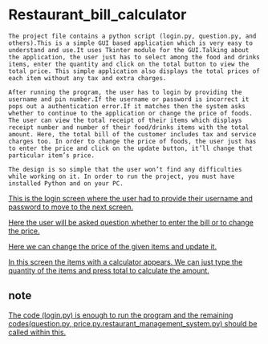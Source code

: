 # Restaurant_bill_calculator

```
The project file contains a python script (login.py, question.py, and others).This is a simple GUI based application which is very easy to understand and use.It uses Tkinter module for the GUI.Talking about the application, the user just has to select among the food and drinks items, enter the quantity and click on the total button to view the total price. This simple application also displays the total prices of each item without any tax and extra charges.

After running the program, the user has to login by providing the username and pin number.If the username or password is incorrect it pops out a authentication error.If it matches then the system asks whether to continue to the application or change the price of foods. The user can view the total receipt of their items which displays receipt number and number of their food/drinks items with the total amount. Here, the total bill of the customer includes tax and service charges too. In order to change the price of foods, the user just has to enter the price and click on the update button, it’ll change that particular item’s price.

The design is so simple that the user won’t find any difficulties while working on it. In order to run the project, you must have installed Python and on your PC.
```


[This is the login screen where the user had to provide their username and password to move to the next screen.](login.py)

[Here the user will be asked question whether to enter the bill or to change the price.](question.py)

[Here we can change the price of the given items and update it.](price.py)

[In this screen the items with a calculator appears. We can just type the quantity of the items and press total to calculate the amount.](restaurant_management_system.py)

## note
[The code (login.py) is enough to run the program and the remaining codes(question.py, price.py.restaurant_management_system.py) should be called within this.](login.py)

